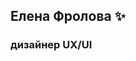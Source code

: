 ## Елена Фролова ✨
### дизайнер UX/UI
<!--
**ElenaFro/ElenaFro** is a ✨ _special_ ✨ repository because its `README.md` (this file) appears on your GitHub profile.

Here are some ideas to get you started:👋

- 🔭 I’m currently working on CSS, HTML
